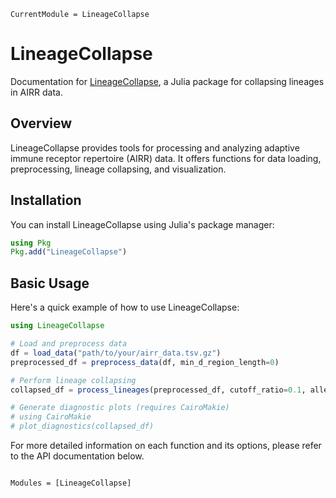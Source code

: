```@meta
CurrentModule = LineageCollapse
```

# LineageCollapse

Documentation for [LineageCollapse](https://github.com/mashu/LineageCollapse.jl), a Julia package for collapsing lineages in AIRR data.

## Overview

LineageCollapse provides tools for processing and analyzing adaptive immune receptor repertoire (AIRR) data. It offers functions for data loading, preprocessing, lineage collapsing, and visualization.

## Installation

You can install LineageCollapse using Julia's package manager:

```julia
using Pkg
Pkg.add("LineageCollapse")
```

## Basic Usage

Here's a quick example of how to use LineageCollapse:

```julia
using LineageCollapse

# Load and preprocess data
df = load_data("path/to/your/airr_data.tsv.gz")
preprocessed_df = preprocess_data(df, min_d_region_length=0)

# Perform lineage collapsing
collapsed_df = process_lineages(preprocessed_df, cutoff_ratio=0.1, allele_ratio=0.5, collapse=true)

# Generate diagnostic plots (requires CairoMakie)
# using CairoMakie
# plot_diagnostics(collapsed_df)
```

For more detailed information on each function and its options, please refer to the API documentation below.

```@index
```

```@autodocs
Modules = [LineageCollapse]
```

